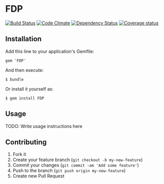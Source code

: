 # FDP

[![Build Status](https://travis-ci.org/av-ast/FDP.png?branch=master)](https://travis-ci.org/av-ast/FDP)
[![Code Climate](https://codeclimate.com/badge.png)](https://codeclimate.com/github/av-ast/FDP)
[![Dependency Status](https://gemnasium.com/av-ast/FDP.png)](https://gemnasium.com/av-ast/FDP)
[![Coverage status](https://coveralls.io/repos/av-ast/FDP/badge.png?branch=master)](https://coveralls.io/r/av-ast/FDP)

## Installation

Add this line to your application's Gemfile:

    gem 'FDP'

And then execute:

    $ bundle

Or install it yourself as:

    $ gem install FDP

## Usage

TODO: Write usage instructions here

## Contributing

1. Fork it
2. Create your feature branch (`git checkout -b my-new-feature`)
3. Commit your changes (`git commit -am 'Add some feature'`)
4. Push to the branch (`git push origin my-new-feature`)
5. Create new Pull Request
